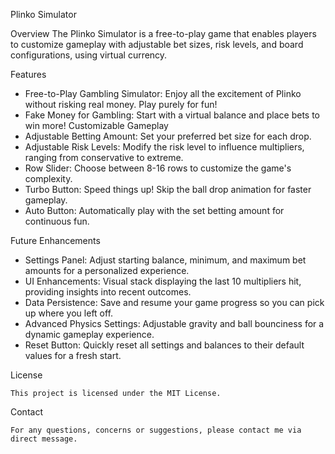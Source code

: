 Plinko Simulator

Overview
    The Plinko Simulator is a free-to-play game that enables players to customize gameplay with adjustable bet sizes, risk levels, and board configurations, using virtual currency.

Features
  - Free-to-Play Gambling Simulator: Enjoy all the excitement of Plinko without risking real money. Play purely for fun!
  - Fake Money for Gambling: Start with a virtual balance and place bets to win more!
Customizable Gameplay
  - Adjustable Betting Amount: Set your preferred bet size for each drop.
  - Adjustable Risk Levels: Modify the risk level to influence multipliers, ranging from conservative to extreme.
  - Row Slider: Choose between 8-16 rows to customize the game's complexity.
  - Turbo Button: Speed things up! Skip the ball drop animation for faster gameplay.
  - Auto Button: Automatically play with the set betting amount for continuous fun.

Future Enhancements

  - Settings Panel: Adjust starting balance, minimum, and maximum bet amounts for a personalized experience.
  - UI Enhancements: Visual stack displaying the last 10 multipliers hit, providing insights into recent outcomes.
  - Data Persistence: Save and resume your game progress so you can pick up where you left off.
  - Advanced Physics Settings: Adjustable gravity and ball bounciness for a dynamic gameplay experience.
  - Reset Button: Quickly reset all settings and balances to their default values for a fresh start.
    
License

    This project is licensed under the MIT License.

Contact

    For any questions, concerns or suggestions, please contact me via direct message.   
